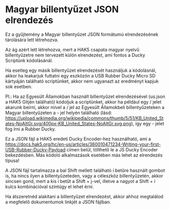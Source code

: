 # Magyar billentyűzet JSON elrendezés

Ez a gyűjtemény a Magyar billentyűzet JSON formátumú elrendezésének tárolására lett létrehozva.

Az ág azért lett létrehozva, mert a HAK5 csapata magyar nyelvű billentyűzetre nem tervezett külön elrendezést, ami fontos a Ducky Scriptünk kódolásánál.

Ha esetleg egy másik billentyűzet elrendezését használjuk a kódolásnál, akkor ha leakarjuk futtatni egy eszközön a USB Rubber Ducky Micro SD kártyáján található scriptünket, akkor nem ugyanazt az eredményt kapjuk sok esetben.

Pl.: Ha az Egyesült Államokban használt billentyűzet elrendezésével (us.json a HAK5 Gitjén található) kódoljuk a scriptünket, akkor ha például egy / jelet akarunk beírni, akkor mivel a / jel az Egyesült Államokbeli billentyűzeteken a Magyar billentyűzeten a - jel helyén található (lásd: https://upload.wikimedia.org/wikipedia/commons/thumb/5/51/KB_United_States-NoAltGr.svg/400px-KB_United_States-NoAltGr.svg.png), így egy - jelet fog írni a Rubber Ducky.

Ez a JSON fájl a HAK5 eredeti Ducky Encoder-hez használható, ami a https://docs.hak5.org/hc/en-us/articles/360010471234-Writing-your-first-USB-Rubber-Ducky-Payload címen belül, tölthető le a JS Ducky Encoder bekezdésben. Más kódoló alkalmazások esetében más lehet az elrendezés típusa!

A JSON fájl tartalmazza a bal Shift mellett található í betűre használt gombot is, ha nincs ilyen a billentyűzeteden, vagy a céleszköz billentyűzetén, akkor sincsen gond, mert a kis í betűt a Shift + j-vel, illetve a nagyot a Shift + i kulcs kombinációval szintúgy el lehet érni.

Ha átszeretnéd alakítani a billentyűzet elrendezést, akkor ahhoz megtalálod a megfelelő dokumentumok linkjét a JSON fájlban.
